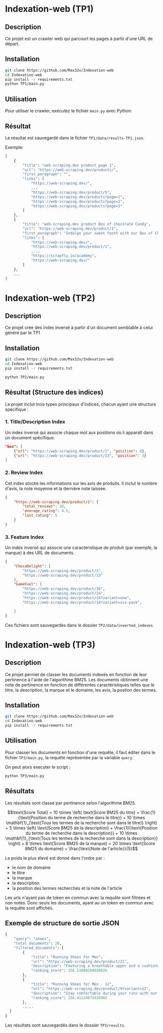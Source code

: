 # Indexation-web (TP1)


## Description

Ce projet est un crawler web qui parcourt les pages à partir d'une URL de départ.



## Installation

```bash
git clone https://github.com/Max32x/Indexation-web
cd Indexation-web
pip install -r requirements.txt
python TP1/main.py
```

## Utilisation

Pour utiliser le crawler, exécutez le fichier `main.py` avec Python.

## Résultat

Le résultat est sauvegardé dans le fichier `TP1/data/results-TP1.json`.

Exemple: 
```PYTHON
[
    {
        "title": "web-scraping.dev product page 1",
        "url": "https://web-scraping.dev/products/",
        "first_paragraph": "",
        "links": [
            "https://web-scraping.dev/",
            ...
            "https://web-scraping.dev/product/5",
            "https://web-scraping.dev/products?page=1",
            "https://web-scraping.dev/products?page=2",
            "https://web-scraping.dev/products?page=3"
        ]
    },
    {
        "title": "web-scraping.dev product Box of Chocolate Candy",
        "url": "https://web-scraping.dev/product/1",
        "first_paragraph": "Indulge your sweet tooth with our Box of Chocolate Candy. Each box contains an assortment of rich, flavorful chocolates with a smooth, creamy filling. Choose from a variety of flavors including zesty orange and sweet cherry. Whether you're looking for the perfect gift or just want to treat yourself, our Box of Chocolate Candy is sure to satisfy.",
        "links": [
            "https://web-scraping.dev/",
            "https://web-scraping.dev/product/1",
            ....
            "https://scrapfly.io/academy",
            "https://web-scraping.dev/"
        ]
    },
    ...
]
```
# Indexation-web (TP2)


## Description

Ce projet crée des index inversé à partir d'un document semblable à celui généré par le TP1


## Installation

```bash
git clone https://github.com/Max32x/Indexation-web
cd Indexation-web
pip install -r requirements.txt
```

```bash
python TP2/main.py
```


## Résultat (Structure des indices)

Le projet inclut trois types principaux d'indices, chacun ayant une structure spécifique :

### 1. **Title/Description Index**  
Un index inversé qui associe chaque mot aux positions où il apparaît dans un document spécifique.

```json
"box": [
    {"url": "https://web-scraping.dev/product/1", "position": 0},
    {"url": "https://web-scraping.dev/product/13", "position": 3}
]   

```

### 2. **Review Index**  
Cet index stocke les informations sur les avis de produits. Il inclut le nombre d'avis, la note moyenne et la dernière note laissée.
```json
{
    "https://web-scraping.dev/product/1": {
        "total_reviews": 10,
        "average_rating": 4.5,
        "last_rating": 5
    }
}
```

### 3. **Feature Index**  
Un index inversé qui associe une caractéristique de produit (par exemple, la marque) à des URL de documents.

```json
{
    "ChocoDelight": [
        "https://web-scraping.dev/product/1",
        "https://web-scraping.dev/product/13"
    ],
    "GameFuel": [
        "https://web-scraping.dev/product/16",
        "https://web-scraping.dev/product/14",
        "https://web-scraping.dev/product/14?variant=one",
        "https://web-scraping.dev/product/14?variant=six-pack",

    ]
}
```
Ces fichiers sont sauvegardés dans le dossier `TP2/data/inverted_indexes`.

# Indexation-web (TP3)

## Description

Ce projet permet de classer les documents indexés en fonction de leur pertinence à l'aide de l'algorithme BM25. Les documents obtinnent une note de pertinence en fonction de différentes caractéristiques telles que le titre, la description, la marque et le domaine, les avis, la postion des termes.

## Installation

```bash
git clone https://github.com/Max32x/Indexation-web
cd Indexation-web
pip install -r requirements.txt
```


## Utilisation

Pour classer les documents en fonction d'une requête, il faut éditer dans le fichier `TP3/main.py`, la requête représentée par la variable `query`.

On peut alors executer le script :

```bash
python TP3/main.py
```

## Résultats

Les résultats sont classé par pertinence selon l'algorithme BM25. 

```math
\text{Score Total} = 10 \times \left( \text{Score BM25 du titre} + \frac{1}{\text{Position du terme de recherche dans le titre}} + 10 \times \mathbf{1}_{\text{Tous les termes de la recherche sont dans le titre}} \right) +

5 \times \left( \text{Score BM25 de la description} + \frac{1}{\text{Position du terme de recherche dans la description}} + 10 \times \mathbf{1}_{\text{Tous les termes de la recherche sont dans la description}} \right) +

8 \times \text{Score BM25 de la marque} + 20 \times \text{Score BM25 du domaine} + \frac{\text{Note de l'article}}{5}
```

Le poids le plus élevé est donné dans l'ordre par :
- le nom de domaine 
- le titre 
- la marque
- la description
- la position des termes recherchés et la note de l'article

Les urls n'ayant pas de token en commun avec la requête sont filtrées et non notés. Donc seuls les documents, ayant au un token en commun avec la requête sont affichés.




## Exemple de structure de sortie JSON

```python
{
    "query": "shoes",
    "total_documents": 20,
    "filtered_documents": [
        {
            "title": "Running Shoes for Men",
            "url": "https://web-scraping.dev/product/21",
            "description": "Featuring a breathable upper and a cushioned midsole, these shoes provide excellent ventilation and shock absorption. With a sleek design and various color options, you can hit the road or the treadmill in style. Stay comfortable during your runs with our men's running shoes",
            "ranking_score": 156.53808264648626
        },
        {
            "title": "Running Shoes for Men - 12",
            "url": "https://web-scraping.dev/product/9?variant=12",
            "description": "Stay comfortable during your runs with our men's running shoes. The durable outsole offers solid traction, ensuring stability even on slippery surfaces. Featuring a breathable upper and a cushioned midsole, these shoes provide excellent ventilation and shock absorption",
            "ranking_score": 156.41124873935982
        },
        .....
  ]
}
```

Les résultats sont sauvegardés dans le dossier `TP3/results`. 
